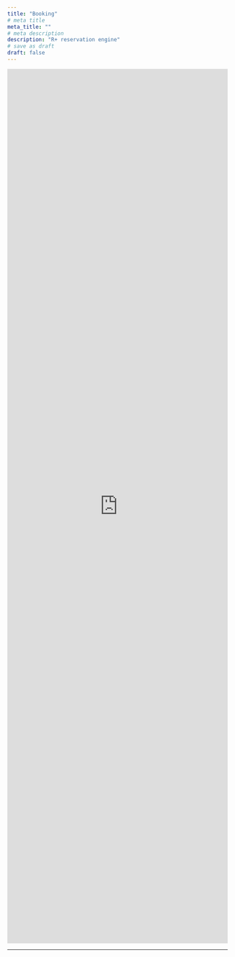 ```yaml
---
title: "Booking"
# meta title
meta_title: ""
# meta description
description: "R+ reservation engine"
# save as draft
draft: false
---
```


<!-- Previo Reservation PLUS-->
<script type="text/javascript" src="https://booking.previo.app/iframe/"></script>
<iframe src="https://booking.previo.app/?hotId=785375&theme=green" scrolling="no" frameborder="0" width="100%" height="2000" name="previo-booking-iframe" id="previo-booking-iframe" allowTransparency="true" ></iframe>
<!-- /Previo Reservation PLUS -->
<hr>
